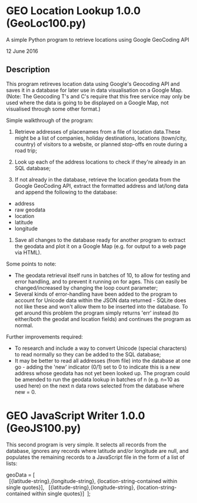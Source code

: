 # GEO Location Lookup 1.0.0 (GeoLoc100.py)

A simple Python program to retrieve locations using Google GeoCoding API

12 June 2016

## Description

This program retireves location data using Google's Geocoding API and saves it in a database for later use in data visualisation on a Google Map. (Note: The Geocoding T's and C's require that this free service may only be used where the data is going to be displayed on a Google Map, not visualised through some other format.)

Simple walkthrough of the program:

1. Retrieve addresses of placenames from a file of location data.These might be a list of companies, holiday destinations, locations (town/city, country) of visitors to a website, or planned stop-offs en route during a road trip;

1. Look up each of the address locations to check if they're already in an SQL database;

1. If not already in the database, retrieve the location geodata from the Google GeoCoding API, extract the formatted address and lat/long data and append the following to the database:
  - address
  - raw geodata
  - location
  - latitude
  - longitude

1. Save all changes to the database ready for another program to extract the geodata and plot it on a Google Map (e.g. for output to a web page via HTML).


Some points to note:
* The geodata retrieval itself runs in batches of 10, to allow for testing and error handling, and to prevent it running on for ages. This can easily be changed/increased by changing the loop count parameter;
* Several kinds of error-handling have been added to the program to account for Unicode data within the JSON data returned - SQLite does not like these and won't allow them to be inserted into the database. To get around this problem the program simply returns 'err' instead (to either/both the geodat and location fields) and continues the program as normal.


Further improvements required:
* To research and include a way to convert Unicode (special characters) to read normally so they can be added to the SQL database;
* It may be better to read all addresses (from file) into the database at one go - adding the 'new' indicator (0/1) set to 0 to indicate this is a new address whose geodata has not yet been looked up. The program could be amended to run the geodata lookup in batches of n (e.g. n=10 as used here) on the next n data rows selected from the database where new = 0.


# GEO JavaScript Writer 1.0.0 (GeoJS100.py)

This second program is very simple. It selects all records from the database, ignores any records where latitude and/or longitude are null, and populates the remaining records to a JavaScript file in the form of a list of lists:

geoData = [<br>
&nbsp;&nbsp;[{latitude-string},{longitude-string}, {location-string-contained within single quotes}],
&nbsp;&nbsp;[{latitude-string},{longitude-string}, {location-string-contained within single quotes}]
&nbsp;];


